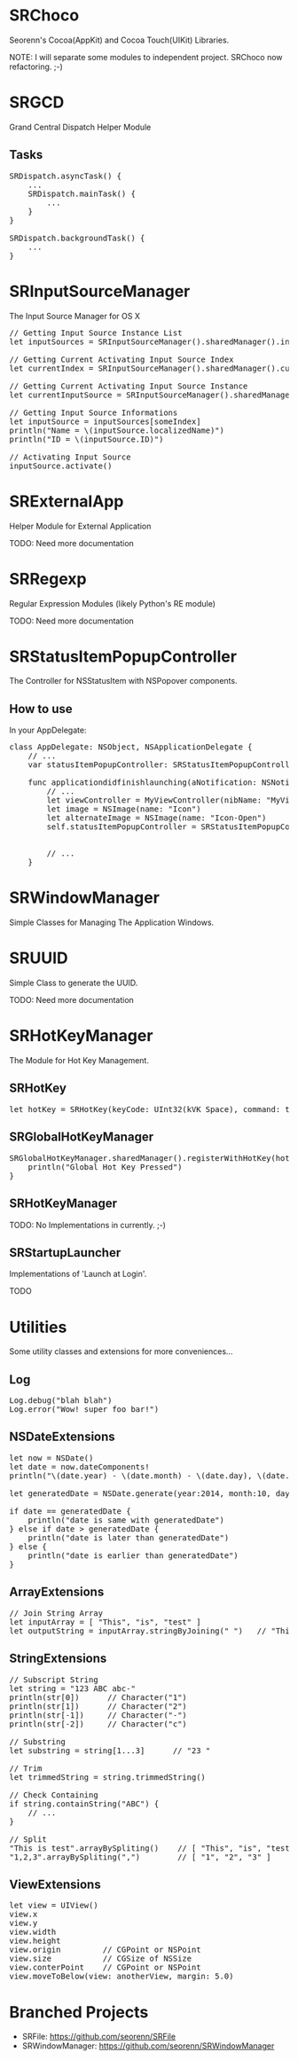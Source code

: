 SRChoco
=======

Seorenn's Cocoa(AppKit) and Cocoa Touch(UIKit) Libraries.

NOTE: I will separate some modules to independent project. SRChoco now refactoring. ;-)

# SRGCD

Grand Central Dispatch Helper Module

## Tasks

<pre>
SRDispatch.asyncTask() {
    ...
    SRDispatch.mainTask() {
        ...
    }
}

SRDispatch.backgroundTask() {
    ...
}
</pre>

# SRInputSourceManager

The Input Source Manager for OS X

<pre>
// Getting Input Source Instance List
let inputSources = SRInputSourceManager().sharedManager().inputSources as [SRInputSource]

// Getting Current Activating Input Source Index
let currentIndex = SRInputSourceManager().sharedManager().currentInputSourceIndex

// Getting Current Activating Input Source Instance
let currentInputSource = SRInputSourceManager().sharedManager().currentInputSource

// Getting Input Source Informations
let inputSource = inputSources[someIndex]
println("Name = \(inputSource.localizedName)")
println("ID = \(inputSource.ID)")

// Activating Input Source
inputSource.activate()
</pre>

# SRExternalApp

Helper Module for External Application

TODO: Need more documentation

# SRRegexp

Regular Expression Modules (likely Python's RE module)

TODO: Need more documentation

# SRStatusItemPopupController

The Controller for NSStatusItem with NSPopover components.

## How to use

In your AppDelegate:

<pre>
class AppDelegate: NSObject, NSApplicationDelegate {
    // ...
    var statusItemPopupController: SRStatusItemPopupController?

    func applicationdidfinishlaunching(aNotification: NSNotification?) {
        // ...
        let viewController = MyViewController(nibName: "MyViewController", bundle: nil)
        let image = NSImage(name: "Icon")
        let alternateImage = NSImage(name: "Icon-Open")
        self.statusItemPopupController = SRStatusItemPopupController(viewController: viewController,
                                                                     image: image,
                                                                     alternateImage: alternateImage)
        // ...
    }
</pre>

# SRWindowManager

Simple Classes for Managing The Application Windows.

# SRUUID

Simple Class to generate the UUID.

TODO: Need more documentation

# SRHotKeyManager

The Module for Hot Key Management.

## SRHotKey

<pre>
let hotKey = SRHotKey(keyCode: UInt32(kVK_Space), command: true, control: true, option: true, shift: false)
</pre>

## SRGlobalHotKeyManager

<pre>
SRGlobalHotKeyManager.sharedManager().registerWithHotKey(hotKey) {
    println("Global Hot Key Pressed")
}
</pre>

## SRHotKeyManager

TODO: No Implementations in currently. ;-)

## SRStartupLauncher

Implementations of 'Launch at Login'.

TODO

# Utilities

Some utility classes and extensions for more conveniences...

## Log

<pre>
Log.debug("blah blah")
Log.error("Wow! super foo bar!")
</pre>

## NSDateExtensions

<pre>
let now = NSDate()
let date = now.dateComponents!
println("\(date.year) - \(date.month) - \(date.day), \(date.hour):\(date.minute):\(date.second)")

let generatedDate = NSDate.generate(year:2014, month:10, day:24, hour:12, minute:25, second:59)!

if date == generatedDate {
    println("date is same with generatedDate")
} else if date > generatedDate {
    println("date is later than generatedDate")
} else {
    println("date is earlier than generatedDate")
}
</pre>

## ArrayExtensions

<pre>
// Join String Array
let inputArray = [ "This", "is", "test" ]
let outputString = inputArray.stringByJoining(" ")   // "This is test"
</pre>

## StringExtensions

<pre>
// Subscript String
let string = "123 ABC abc-"
println(str[0])      // Character("1")
println(str[1])      // Character("2")
println(str[-1])     // Character("-")
println(str[-2])     // Character("c")

// Substring
let substring = string[1...3]      // "23 "

// Trim
let trimmedString = string.trimmedString()

// Check Containing
if string.containString("ABC") {
    // ...
}

// Split
"This is test".arrayBySpliting()    // [ "This", "is", "test" ]
"1,2,3".arrayBySpliting(",")        // [ "1", "2", "3" ]
</pre>

## ViewExtensions

<pre>
let view = UIView()
view.x
view.y
view.width
view.height
view.origin         // CGPoint or NSPoint
view.size           // CGSize of NSSize
view.conterPoint    // CGPoint or NSPoint
view.moveToBelow(view: anotherView, margin: 5.0)
</pre>

# Branched Projects

* SRFile: https://github.com/seorenn/SRFile
* SRWindowManager: https://github.com/seorenn/SRWindowManager
